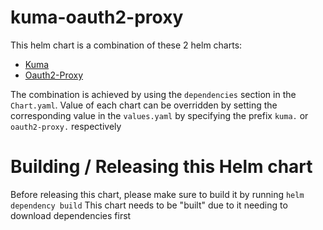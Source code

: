 # kuma-oauth2-proxy
 
This helm chart is a combination of these 2 helm charts:
- [Kuma](https://kumahq.github.io/charts)
- [Oauth2-Proxy](https://oauth2-proxy.github.io/manifests)

The combination is achieved by using the `dependencies` section in the `Chart.yaml`.
Value of each chart can be overridden by setting the corresponding value in the `values.yaml` by specifying the prefix `kuma.` or `oauth2-proxy.` respectively

# Building / Releasing this Helm chart
Before releasing this chart, please make sure to build it by running `helm dependency build`
This chart needs to be "built" due to it needing to download dependencies first